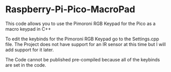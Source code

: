 # Raspberry-Pi-Pico-MacroPad
This code allows you to use the Pimoroni RGB Keypad for the Pico as a macro keypad in C++

To edit the keybinds for the Pimoroni RGB Keypad go to the Settings.cpp file.
The Project does not have support for an IR sensor at this time but I will add support for it later.

The Code cannot be published pre-compiled because all of the keybinds are set in the code.
